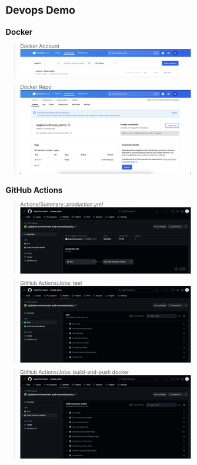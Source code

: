 # Devops Demo

## Docker
> Docker Account
![Docker Image](EmbeddedFiles/Docker_Image.png)

> Docker Repo
![Docker Repo](EmbeddedFiles/Docker_Repo.png)

## GitHub Actions
> Actions/Summary: *production.yml*
![Summary Image](EmbeddedFiles/summary.png)

> GitHub Actions/Jobs: test
![Test Image](EmbeddedFiles/test.png)

> GitHub Actions/Jobs: build-and-push docker
![Build Image](EmbeddedFiles/build-and-push.png)